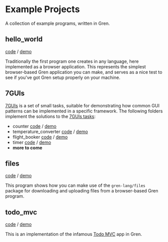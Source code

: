 # Example Projects

A collection of example programs, written in Gren.

## hello\_world

[code](https://github.com/gren-lang/example-projects/blob/main/hello_world/src/Main.gren) /
[demo](https://htmlpreview.github.io/?https://github.com/gren-lang/example-projects/blob/main/hello_world/Example.html)

Traditionally the first program one creates in any language, here implemented as a browser application. This represents the simplest browser-based Gren application you can make, and serves as a nice test to see if you've got Gren setup properly on your machine.

## 7GUIs

[7GUIs](https://eugenkiss.github.io/7guis) is a set of small tasks, suitable for demonstrating how common GUI patterns can be implemented in a specific framework. The following folders implement the solutions to the [7GUIs tasks](https://eugenkiss.github.io/7guis/tasks):

* counter 
    [code](https://github.com/gren-lang/example-projects/blob/main/counter/src/Main.gren) /
    [demo](https://htmlpreview.github.io/?https://github.com/gren-lang/example-projects/blob/main/counter/Example.html)
* temperature\_converter 
    [code](https://github.com/gren-lang/example-projects/blob/main/temperature_converter/src/Main.gren) /
    [demo](https://htmlpreview.github.io/?https://github.com/gren-lang/example-projects/blob/main/temperature_converter/Example.html)
* flight\_booker 
    [code](https://github.com/gren-lang/example-projects/blob/main/flight_booker/src/Main.gren) /
    [demo](https://htmlpreview.github.io/?https://github.com/gren-lang/example-projects/blob/main/flight_booker/Example.html)
* timer 
    [code](https://github.com/gren-lang/example-projects/blob/main/timer/src/Main.gren) /
    [demo](https://htmlpreview.github.io/?https://github.com/gren-lang/example-projects/blob/main/timer/Example.html)
* __more to come__

## files

[code](https://github.com/gren-lang/example-projects/blob/main/files/src/Main.gren) /
[demo](https://htmlpreview.github.io/?https://github.com/gren-lang/example-projects/blob/main/files/Example.html)

This program shows how you can make use of the `gren-lang/files` package for downloading and uploading files from a browser-based Gren program.

## todo\_mvc

[code](https://github.com/gren-lang/example-projects/blob/main/todo_mvc/src/Main.gren) /
[demo](https://htmlpreview.github.io/?https://github.com/gren-lang/example-projects/blob/main/todo_mvc/Example.html)

This is an implementation of the infamous [Todo MVC](https://todomvc.com) app in Gren.
